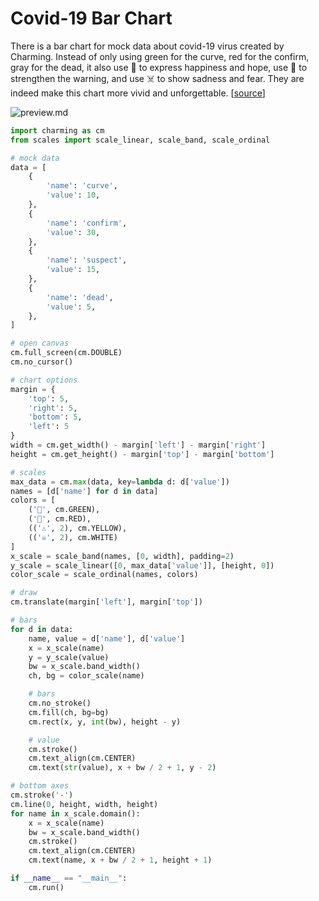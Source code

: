 # Covid-19 Bar Chart

There is a bar chart for mock data about covid-19 virus created by Charming. Instead of only using green for the curve, red for the confirm, gray for the dead, it also use 🌈 to express happiness and hope, use 🦠 to strengthen the warning, and use ☠️ to show sadness and fear. They are indeed make this chart more vivid and unforgettable. [[source](../../examples/bar.py)]

![preview.md](https://raw.githubusercontent.com/gh2hq/public-files/master/example_barchart.png)

```py
import charming as cm
from scales import scale_linear, scale_band, scale_ordinal

# mock data
data = [
    {
        'name': 'curve',
        'value': 10,
    },
    {
        'name': 'confirm',
        'value': 30,
    },
    {
        'name': 'suspect',
        'value': 15,
    },
    {
        'name': 'dead',
        'value': 5,
    },
]

# open canvas
cm.full_screen(cm.DOUBLE)
cm.no_cursor()

# chart options
margin = {
    'top': 5,
    'right': 5,
    'bottom': 5,
    'left': 5
}
width = cm.get_width() - margin['left'] - margin['right']
height = cm.get_height() - margin['top'] - margin['bottom']

# scales
max_data = cm.max(data, key=lambda d: d['value'])
names = [d['name'] for d in data]
colors = [
    ('🌈', cm.GREEN),
    ('🦠', cm.RED),
    (('⚠️', 2), cm.YELLOW),
    (('☠️', 2), cm.WHITE)
]
x_scale = scale_band(names, [0, width], padding=2)
y_scale = scale_linear([0, max_data['value']], [height, 0])
color_scale = scale_ordinal(names, colors)

# draw
cm.translate(margin['left'], margin['top'])

# bars
for d in data:
    name, value = d['name'], d['value']
    x = x_scale(name)
    y = y_scale(value)
    bw = x_scale.band_width()
    ch, bg = color_scale(name)

    # bars
    cm.no_stroke()
    cm.fill(ch, bg=bg)
    cm.rect(x, y, int(bw), height - y)

    # value
    cm.stroke()
    cm.text_align(cm.CENTER)
    cm.text(str(value), x + bw / 2 + 1, y - 2)

# bottom axes
cm.stroke('-')
cm.line(0, height, width, height)
for name in x_scale.domain():
    x = x_scale(name)
    bw = x_scale.band_width()
    cm.stroke()
    cm.text_align(cm.CENTER)
    cm.text(name, x + bw / 2 + 1, height + 1)

if __name__ == "__main__":
    cm.run()
```

